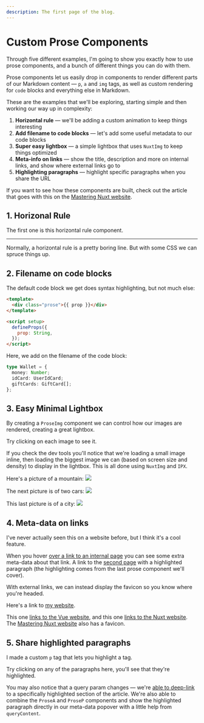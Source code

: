 ```yaml
---
description: The first page of the blog.
---
```


# Custom Prose Components

Through five different examples, I'm going to show you exactly how to use prose components, and a bunch of different things you can do with them.

Prose components let us easily drop in components to render different parts of our Markdown content — `p`, `a` and `img` tags, as well as custom rendering for `code` blocks and everything else in Markdown.

These are the examples that we'll be exploring, starting simple and then working our way up in complexity:

1. **Horizontal rule** — we'll be adding a custom animation to keep things interesting
2. **Add filename to code blocks** — let's add some useful metadata to our code blocks
3. **Super easy lightbox** — a simple lightbox that uses `NuxtImg` to keep things optimized
4. **Meta-info on links** — show the title, description and more on internal links, and show where external links go to
5. **Highlighting paragraphs** — highlight specific paragraphs when you share the URL

If you want to see how these components are built, check out the article that goes with this on the [Mastering Nuxt website](https://www.masteringnuxt.com).

## 1. Horizonal Rule

The first one is this horizontal rule component.

---

Normally, a horizontal rule is a pretty boring line. But with some CSS we can spruce things up.

## 2. Filename on code blocks

The default code block we get does syntax highlighting, but not much else:

```html
<template>
  <div class="prose">{{ prop }}</div>
</template>

<script setup>
  defineProps({
    prop: String,
  });
</script>
```

Here, we add on the filename of the code block:

```ts [types.ts]
type Wallet = {
  money: Number;
  idCard: UserIdCard;
  giftCards: GiftCard[];
};
```

## 3. Easy Minimal Lightbox

By creating a `ProseImg` component we can control how our images are rendered, creating a great lightbox.

Try clicking on each image to see it.

If you check the dev tools you'll notice that we're loading a small image inline, then loading the biggest image we can (based on screen size and density) to display in the lightbox. This is all done using `NuxtImg` and `IPX`.

Here's a picture of a mountain:
![](https://picsum.photos/id/10/2500/1667)

The next picture is of two cars:
![](https://picsum.photos/id/133/2742/1828)

This last picture is of a city:
![](https://picsum.photos/id/57/2448/3264)

## 4. Meta-data on links

I've never actually seen this on a website before, but I think it's a cool feature.

When you hover [over a link to an internal page](/second) you can see some extra meta-data about that link. A link to the [second page](/second?highlight=Cotc) with a highlighted paragraph (the highlighting comes from the last prose component we'll cover).

With external links, we can instead display the favicon so you know where you're headed.

Here's a link to [my website](https://michaelnthiessen.com).

This one [links to the Vue website](https://vuejs.org), and this one [links to the Nuxt website](https://nuxt.com). The [Mastering Nuxt website](https://www.masteringnuxt.com) also has a favicon.

## 5. Share highlighted paragraphs

I made a custom `p` tag that lets you highlight a tag.

Try clicking on any of the paragraphs here, you'll see that they're highlighted.

You may also notice that a query param changes — we're [able to deep-link](/second?highlight=Cotc) to a specifically highlighted section of the article. We're also able to combine the `ProseA` and `ProseP` components and show the highlighted paragraph directly in our meta-data popover with a little help from `queryContent`.

